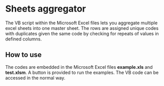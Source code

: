 # Sheets aggregator
The VB script within the Microsoft Excel files lets you aggregate multiple excel sheets into one master sheet. The rows are assigned unique codes with duplicates given the same code by checking for repeats of values in defined columns.
## How to use
The codes are embedded in the Microsoft Excel files **example.xls** and **test.xlsm**. A button is provided to run the examples. The VB code can be accessed in the normal way.
